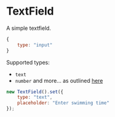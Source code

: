 # TextField
A simple textfield.
```js
{
    type: "input"
}
```
Supported types: 
* ```text```
* ```number```
and more... as outlined [here](https://www.w3schools.com/tags/att_input_type.asp)


```js
new TextField().set({
    type: "text",
    placeholder: "Enter swimming time"
});
```